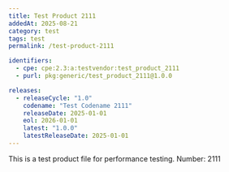```yaml
---
title: Test Product 2111
addedAt: 2025-08-21
category: test
tags: test
permalink: /test-product-2111

identifiers:
  - cpe: cpe:2.3:a:testvendor:test_product_2111
  - purl: pkg:generic/test_product_2111@1.0.0

releases:
  - releaseCycle: "1.0"
    codename: "Test Codename 2111"
    releaseDate: 2025-01-01
    eol: 2026-01-01
    latest: "1.0.0"
    latestReleaseDate: 2025-01-01
---
```


This is a test product file for performance testing. Number: 2111
